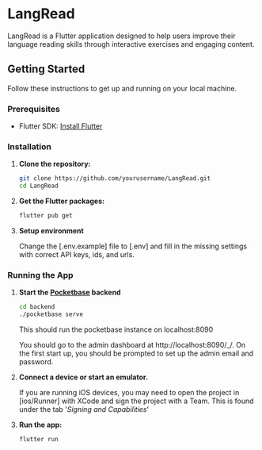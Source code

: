 # LangRead

LangRead is a Flutter application designed to help users improve their language reading skills through interactive exercises and engaging content.

## Getting Started

Follow these instructions to get up and running on your local machine.

### Prerequisites

- Flutter SDK: [Install Flutter](https://flutter.dev/docs/get-started/install)

### Installation

1. **Clone the repository:**

    ```sh
    git clone https://github.com/yourusername/LangRead.git
    cd LangRead
    ```

2. **Get the Flutter packages:**

    ```sh
    flutter pub get
    ```

3. **Setup environment**

    Change the [.env.example] file to [.env] and fill in the missing settings with correct API keys, ids, and urls. 

### Running the App

1. **Start the [Pocketbase](https://pocketbase.io/docs) backend** 
    ```sh
    cd backend
    ./pocketbase serve
    ```
    This should run the pocketbase instance on localhost:8090

    You should go to the admin dashboard at http://localhost:8090/_/. On the first start up, you should be prompted to set up the admin email and password.

2. **Connect a device or start an emulator.**

    If you are running iOS devices, you may need to open the project in [ios/Runner] with XCode and sign the project with a Team. This is found under the tab '_Signing and Capabilities_'

3. **Run the app:**

    ```sh
    flutter run
    ```

